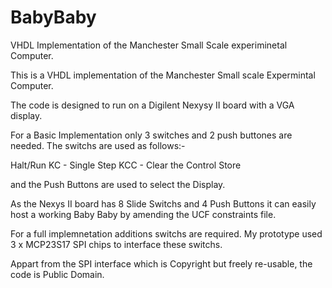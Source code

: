 # BabyBaby
VHDL Implementation of the Manchester Small Scale experiminetal Computer.

This is a VHDL implementation of the Manchester Small scale Expermintal Computer. 

The code is designed to run on a Digilent Nexysy II board with a VGA display. 

For a Basic Implementation only 3 switches and 2 push buttones are needed. The switchs are used as follows:-

Halt/Run
KC - Single Step
KCC - Clear the Control Store 

and the Push Buttons are used to select the Display. 

As the Nexys II board has 8 Slide Switchs and 4 Push Buttons it can easily host a working Baby Baby
by amending the UCF constraints file. 

For a full implemnetation additions switchs are required. My prototype used 3 x MCP23S17 SPI chips to interface these switchs.

Appart from the SPI interface which is Copyright but freely re-usable, the code is Public Domain.
